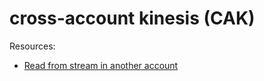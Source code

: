 # cross-account kinesis (CAK)


Resources:

* [Read from stream in another account](https://docs.aws.amazon.com/kinesisanalytics/latest/java/examples-cross.html)

